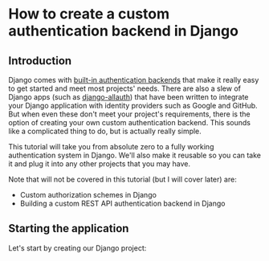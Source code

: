 # How to create a custom authentication backend in Django

## Introduction

Django comes with
[built-in authentication backends](https://docs.djangoproject.com/en/4.0/topics/auth/)
that make it really easy to get started and meet most projects' needs. There are
also a slew of Django apps (such as [django-allauth](https://django-allauth.readthedocs.io/))
that have been written to integrate your Django application with identity
providers such as Google and GitHub. But when even these don't meet your
project's requirements, there is the option of creating your own custom
authentication backend. This sounds like a complicated thing to do, but is
actually really simple.

This tutorial will take you from absolute zero to a fully working authentication
system in Django. We'll also make it reusable so you can take it and plug it
into any other projects that you may have.

Note that will not be covered in this tutorial (but I will cover later) are:

+ Custom authorization schemes in Django
+ Building a custom REST API authentication backend in Django

## Starting the application

Let's start by creating our Django project:

```sh

```
